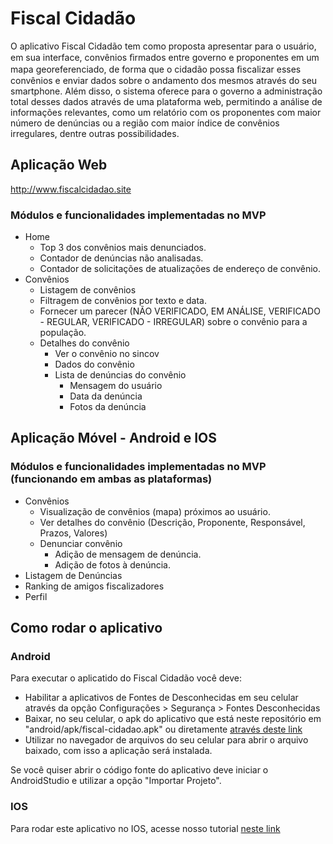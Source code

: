 # Fiscal Cidadão
O aplicativo Fiscal Cidadão tem como proposta apresentar para o usuário, em sua interface, convênios ﬁrmados entre governo e proponentes em um mapa georeferenciado, de forma que o cidadão possa ﬁscalizar esses convênios e enviar dados sobre o andamento dos mesmos através do seu smartphone. Além disso, o sistema oferece para o governo a administração total desses dados através de uma plataforma web, permitindo a análise de informações relevantes, como um relatório com os proponentes com maior número de denúncias ou a região com maior índice de convênios irregulares, dentre outras possibilidades.

## Aplicação Web
http://www.fiscalcidadao.site

### Módulos e funcionalidades implementadas no MVP
* Home
    * Top 3 dos convênios mais denunciados.
    * Contador de denúncias não analisadas.
    * Contador de solicitações de atualizações de endereço de convênio.
* Convênios
    * Listagem de convênios
    * Filtragem de convênios por texto e data.
    * Fornecer um parecer (NÃO VERIFICADO, EM ANÁLISE, VERIFICADO - REGULAR, VERIFICADO - IRREGULAR) sobre o convênio para a população.
    * Detalhes do convênio
        * Ver o convênio no sincov
        * Dados do convênio
        * Lista de denúncias do convênio
            * Mensagem do usuário
            * Data da denúncia
            * Fotos da denúncia

## Aplicação Móvel - Android e IOS

### Módulos e funcionalidades implementadas no MVP (funcionando em ambas as plataformas)
* Convênios
    * Visualização de convênios (mapa) próximos ao usuário.
    * Ver detalhes do convênio (Descrição, Proponente, Responsável, Prazos, Valores)    
    * Denunciar convênio
        * Adição de mensagem de denúncia.
        * Adição de fotos à denúncia.
* Listagem de Denúncias
* Ranking de amigos fiscalizadores
* Perfil

## Como rodar o aplicativo
### Android
Para executar o aplicatido do Fiscal Cidadão você deve:
   * Habilitar a aplicativos de Fontes de Desconhecidas em seu celular através da opção Configurações > Segurança > Fontes Desconhecidas
   * Baixar, no seu celular, o apk do aplicativo que está neste repositório em "android/apk/fiscal-cidadao.apk" ou diretamente <a href="https://github.com/gigascorp/fiscal-cidadao/blob/master/android/apk/fiscal-cidadao.apk?raw=true">através deste link</a>
   * Utilizar no navegador de arquivos do seu celular para abrir o arquivo baixado, com isso a aplicação será instalada.

Se você quiser abrir o código fonte do aplicativo deve iniciar o AndroidStudio e utilizar a opção "Importar Projeto".

### IOS
   Para rodar este aplicativo no IOS, acesse nosso tutorial <a href="https://www.dropbox.com/s/ssx49f3o3g4dzyv/Procedimento%20para%20executar%20o%20aplicativo%20Fiscal%20Cidad%C3%A3o%20no%20Xcode.pdf?dl=0" target="_blank">neste link</a>
